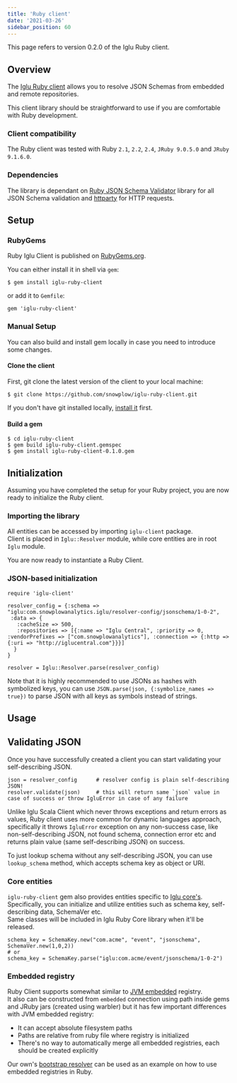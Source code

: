 ```yaml
---
title: 'Ruby client'
date: '2021-03-26'
sidebar_position: 60
---
```


This page refers to version 0.2.0 of the Iglu Ruby client.

## Overview

The [Iglu Ruby client](https://github.com/snowplow/iglu-ruby-client) allows you to resolve JSON Schemas from embedded and remote repositories.

This client library should be straightforward to use if you are comfortable with Ruby development.

### Client compatibility

The Ruby client was tested with Ruby `2.1`, `2.2`, `2.4`, `JRuby 9.0.5.0` and `JRuby 9.1.6.0`.

### Dependencies

The library is dependant on [Ruby JSON Schema Validator](https://github.com/ruby-json-schema/json-schema) library for all JSON Schema validation and [httparty](https://github.com/jnunemaker/httparty) for HTTP requests.

## Setup

### RubyGems

Ruby Iglu Client is published on [RubyGems.org](https://rubygems.org/).

You can either install it in shell via `gem`:

```
$ gem install iglu-ruby-client
```

or add it to `Gemfile`:

```
gem 'iglu-ruby-client'
```

### Manual Setup

You can also build and install gem locally in case you need to introduce some changes.

#### [](https://github.com/snowplow/iglu/wiki/Ruby-client-setup#clone-the-client)Clone the client

First, git clone the latest version of the client to your local machine:

```
$ git clone https://github.com/snowplow/iglu-ruby-client.git
```

If you don't have git installed locally, [install it](http://git-scm.com/downloads) first.

#### [](https://github.com/snowplow/iglu/wiki/Ruby-client-setup#build-a-gem)Build a gem

```
$ cd iglu-ruby-client
$ gem build iglu-ruby-client.gemspec
$ gem install iglu-ruby-client-0.1.0.gem
```

## Initialization

Assuming you have completed the setup for your Ruby project, you are now ready to initialize the Ruby client.

### Importing the library

All entities can be accessed by importing `iglu-client` package.  
Client is placed in `Iglu::Resolver` module, while core entities are in root `Iglu` module.

You are now ready to instantiate a Ruby Client.

### JSON-based initialization

```
require 'iglu-client'

resolver_config = {:schema => "iglu:com.snowplowanalytics.iglu/resolver-config/jsonschema/1-0-2",
 :data => {
   :cacheSize => 500,
   :repositories => [{:name => "Iglu Central", :priority => 0, :vendorPrefixes => ["com.snowplowanalytics"], :connection => {:http => {:uri => "http://iglucentral.com"}}}]
  }
}

resolver = Iglu::Resolver.parse(resolver_config)
```

Note that it is highly recommended to use JSONs as hashes with symbolized keys, you can use `JSON.parse(json, {:symbolize_names => true})` to parse JSON with all keys as symbols instead of strings.

## Usage

## Validating JSON

Once you have successfully created a client you can start validating your self-describing JSON.

```
json = resolver_config      # resolver config is plain self-describing JSON!
resolver.validate(json)     # this will return same `json` value in case of success or throw IgluError in case of any failure
```

Unlike Iglu Scala Client which never throws exceptions and return errors as values, Ruby client uses more common for dynamic languages approach,  
specifically it throws `IgluError` exception on any non-success case, like non-self-describing JSON, not found schema, connection error etc and returns plain value (same self-describing JSON) on success.

To just lookup schema without any self-describing JSON, you can use `lookup_schema` method, which accepts schema key as object or URI.

### Core entities

`iglu-ruby-client` gem also provides entities specific to [Iglu core's](/docs/pipeline-components-and-applications/iglu/common-architecture/iglu-core/index.md).  
Specifically, you can initialize and utilize entities such as schema key, self-describing data, SchemaVer etc.  
Same classes will be included in Iglu Ruby Core library when it'll be released.

```
schema_key = SchemaKey.new("com.acme", "event", "jsonschema", SchemaVer.new(1,0,2))
# or
schema_key = SchemaKey.parse("iglu:com.acme/event/jsonschema/1-0-2")
```

### Embedded registry

Ruby Client supports somewhat similar to [JVM embedded](/docs/pipeline-components-and-applications/iglu/iglu-repositories/jvm-embedded-repo/index.md) registry.  
It also can be constructed from `embedded` connection using path inside gems and JRuby jars (created using warbler) but it has few important differences with JVM embedded registry:

- It can accept absolute filesystem paths
- Paths are relative from ruby file where registry is initialized
- There's no way to automatically merge all embedded registries, each should be created explicitly

Our own's [bootstrap resolver](https://github.com/snowplow/iglu-ruby-client/blob/0.1.0/lib/iglu-client/bootstrap.rb) can be used as an example on how to use embedded registries in Ruby.
